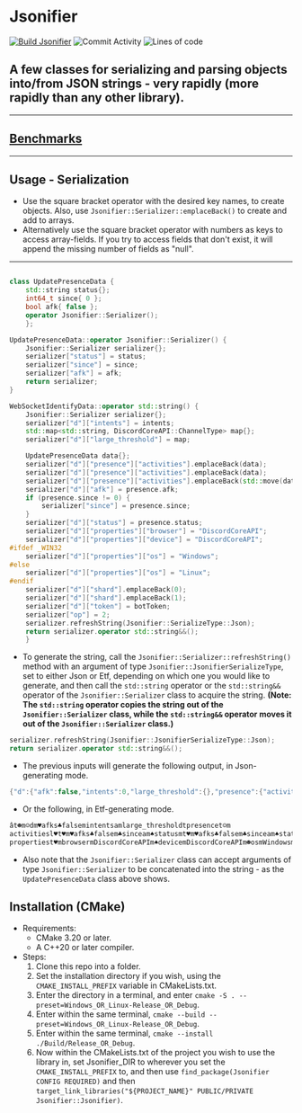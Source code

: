 # Jsonifier
[![Build Jsonifier](https://img.shields.io/github/actions/workflow/status/RealTimeChris/Jsonifier/Release.yml?branch=main&style=plastic&color=purple)](https://github.com/RealTimeChris/Jsonifier/actions/workflows/Release.yml)
![Commit Activity](https://img.shields.io/github/commit-activity/m/realtimechris/Jsonifier?color=green&label=Commits&style=plastic)
![Lines of code](https://img.shields.io/tokei/lines/github/RealTimeChris/Jsonifier?&style=plastic&label=Lines%20of%20Code)


## A few classes for serializing and parsing objects into/from JSON strings - very rapidly (more rapidly than any other library).
---
## [Benchmarks](https://github.com/RealTimeChris/Json-Benchmarks)
----
## Usage - Serialization
- Use the square bracket operator with the desired key names, to create objects. Also, use `Jsonifier::Serializer::emplaceBack()` to create and add to arrays.
- Alternatively use the square bracket operator with numbers as keys to access array-fields. If you try to access fields that don't exist, it will append the missing number of fields as "null".
----
```cpp

class UpdatePresenceData {
	std::string status{};
	int64_t since{ 0 };
	bool afk{ false };
	operator Jsonifier::Serializer();
	};

UpdatePresenceData::operator Jsonifier::Serializer() {
	Jsonifier::Serializer serializer{};
	serializer["status"] = status;
	serializer["since"] = since;
	serializer["afk"] = afk;
	return serializer;
}

WebSocketIdentifyData::operator std::string() {
	Jsonifier::Serializer serializer{};
	serializer["d"]["intents"] = intents;
	std::map<std::string, DiscordCoreAPI::ChannelType> map{};
	serializer["d"]["large_threshold"] = map;

	UpdatePresenceData data{};
	serializer["d"]["presence"]["activities"].emplaceBack(data);
	serializer["d"]["presence"]["activities"].emplaceBack(data);
	serializer["d"]["presence"]["activities"].emplaceBack(std::move(data));
	serializer["d"]["afk"] = presence.afk;
	if (presence.since != 0) {
		serializer["since"] = presence.since;
	}
	serializer["d"]["status"] = presence.status;
	serializer["d"]["properties"]["browser"] = "DiscordCoreAPI";
	serializer["d"]["properties"]["device"] = "DiscordCoreAPI";
#ifdef _WIN32
	serializer["d"]["properties"]["os"] = "Windows";
#else
	serializer["d"]["properties"]["os"] = "Linux";
#endif
	serializer["d"]["shard"].emplaceBack(0);
	serializer["d"]["shard"].emplaceBack(1);
	serializer["d"]["token"] = botToken;
	serializer["op"] = 2;
	serializer.refreshString(Jsonifier::SerializeType::Json);
	return serializer.operator std::string&&();
	}

```
- To generate the string, call the `Jsonifier::Serializer::refreshString()` method with an argument of type `Jsonifier::JsonifierSerializeType`, set to either Json or Etf, depending on which one you would like to generate, and then call the `std::string` operator or the `std::string&&` operator of the `Jsonifier::Serializer` class to acquire the string. **(Note: The `std::string` operator copies the string out of the `Jsonifier::Serializer` class, while the `std::string&&` operator moves it out of the `Jsonifier::Serializer` class.)**
```cpp
serializer.refreshString(Jsonifier::JsonifierSerializeType::Json);
return serializer.operator std::string&&();
```
- The previous inputs will generate the following output, in Json-generating mode.
```cpp
{"d":{"afk":false,"intents":0,"large_threshold":{},"presence":{"activities":[{"afk":false,"since":0,"status":""},{"afk":false,"since":0,"status":""},{"afk":false,"since":0,"status":""}]},"properties":{"browser":"DiscordCoreAPI","device":"DiscordCoreAPI","os":"Windows"},"shard":[0,1],"status":"","token":""},"op":2}
```   
- Or the following, in Etf-generating mode.
```cpp
ât☻m☺dm♥afks♣falsemintentsamlarge_thresholdtpresencet☺m
activitiesl♥t♥m♥afks♣falsem♣sinceam♠statusmt♥m♥afks♣falsem♣sinceam♠statusmt♥m♥afks♣falsem♣sinceam♠statusmjm
propertiest♥mbrowsermDiscordCoreAPIm♠devicemDiscordCoreAPIm☻osmWindowsm♣shardl☻aa☺jm♠statusmm♣tokenmm☻opa☻
```
- Also note that the `Jsonifier::Serializer` class can accept arguments of type `Jsonifier::Serializer` to be concatenated into the string - as the `UpdatePresenceData` class above shows.
## Installation (CMake)
- Requirements:
	- CMake 3.20 or later.
	- A C++20 or later compiler.
- Steps:   
	1. Clone this repo into a folder.
	2. Set the installation directory if you wish, using the `CMAKE_INSTALL_PREFIX` variable in CMakeLists.txt.
	3. Enter the directory in a terminal, and enter `cmake -S . --preset=Windows_OR_Linux-Release_OR_Debug`.
	4. Enter within the same terminal, `cmake --build --preset=Windows_OR_Linux-Release_OR_Debug`.
	5. Enter within the same terminal, `cmake --install ./Build/Release_OR_Debug`.
	6. Now within the CMakeLists.txt of the project you wish to use the library in, set Jsonifier_DIR to wherever you set the `CMAKE_INSTALL_PREFIX` to, and then use `find_package(Jsonifier CONFIG REQUIRED)` and then `target_link_libraries("${PROJECT_NAME}" PUBLIC/PRIVATE Jsonifier::Jsonifier)`.

